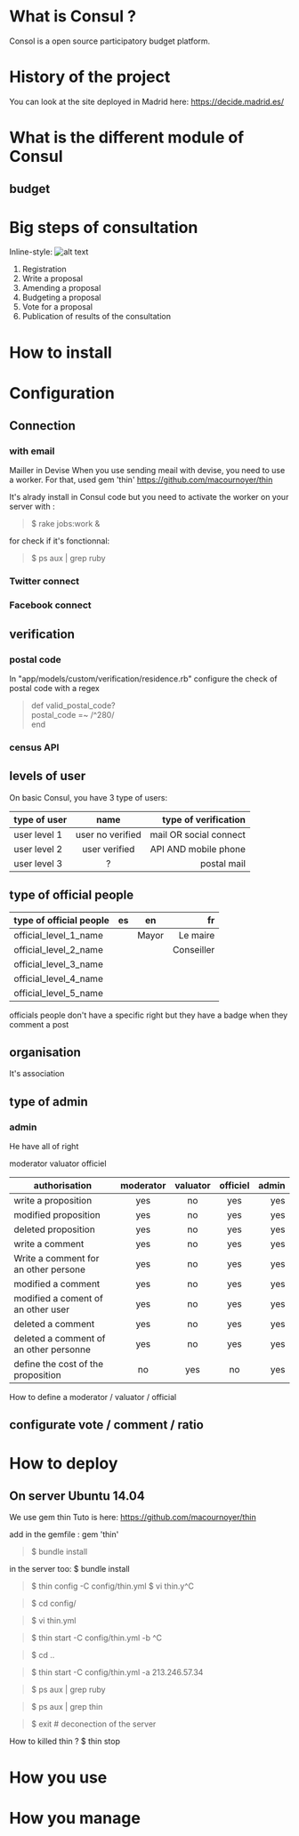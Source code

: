# What is Consul ?
Consol is a open source participatory budget platform.
# History of the project
You can look at the site deployed in Madrid here: https://decide.madrid.es/
# What is the different module of Consul
## budget
# Big steps of consultation
Inline-style: 
![alt text](https://github.com/hugobarthelemy/consul_RIVP/app/assets/doc/generalprocess.png "general process")

1. Registration 
2. Write a proposal
3. Amending a proposal
4. Budgeting a proposal
5. Vote for a proposal
6. Publication of results of the consultation

# How to install

# Configuration

## Connection

### with email
Mailler in Devise
When you use sending meail with devise, you need to use a worker. For that, used gem 'thin'
https://github.com/macournoyer/thin

It's alrady install in Consul code but you need to activate the worker on your server with :
> $ rake jobs:work &

for check if it's fonctionnal:
> $ ps aux | grep ruby

### Twitter connect

### Facebook connect

## verification

### postal code

In "app/models/custom/verification/residence.rb" configure the check of postal code with a regex 
> def valid_postal_code?   
> <Enter>     postal_code =~ /^280/  
> <Enter> end


### census API

## levels of user

On basic Consul, you have 3 type of users:

| type of user | name               | type of verification      |
| -------------|:------------------:| -------------------------:|
| user level 1 | user no verified   | mail OR social connect    |
| user level 2 | user verified      | API AND mobile phone      |
| user level 3 | ?                  | postal mail               |

## type of official people
| type of official people | es | en | fr |
| ----------------------- |:--:|:--:|--:|
| official_level_1_name   | | Mayor | Le maire |
| official_level_2_name   | |       | Conseiller|
| official_level_3_name   | |
| official_level_4_name   | |
| official_level_5_name   | |

officials people don't have a specific right but they have a badge when they comment a post 

## organisation
It's association

## type of admin
### admin
He have all of right

moderator
valuator
officiel

| authorisation                             | moderator | valuator  | officiel  | admin |                                
| ------------------------------------------|:---------:|:---------:|:---------:|------:|
| write a proposition                       | yes       | no        | yes       | yes   |
| modified proposition                      | yes       | no        | yes       | yes   |
| deleted proposition                       | yes       | no        | yes       | yes   |
| write a comment                           | yes       | no        | yes       | yes   |
| Write a comment for an other persone      | yes       | no        | yes       | yes   |
| modified a comment                        | yes       | no        | yes       | yes   |
| modified a coment of an other user        | yes       | no        | yes       | yes   |
| deleted a comment                         | yes       | no        | yes       | yes   |
| deleted a comment of an other personne    | yes       | no        | yes       | yes   |
| define the cost of the proposition        | no        | yes       | no        | yes   |


How to define a moderator / valuator / official


## configurate vote / comment / ratio

# How to deploy
## On server Ubuntu 14.04
We use gem thin
Tuto is here: https://github.com/macournoyer/thin

add in the gemfile : 
gem 'thin'
> $ bundle install

in the server too: $ bundle install
> $ thin config -C config/thin.yml
> <Enter> $ vi thin.y^C

> <Enter> $ cd config/

> <Enter> $ vi thin.yml

> <Enter> $ thin start -C config/thin.yml -b ^C

> <Enter> $ cd ..

> <Enter> $ thin start -C config/thin.yml -a 213.246.57.34

> <Enter> $ ps aux | grep ruby

> <Enter> $ ps aux | grep thin

> <Enter> $ exit # deconection of the server

How to killed thin ?
$ thin stop

# How you use
# How you manage